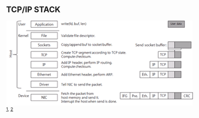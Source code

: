 
## TCP/IP STACK

![tcp/ip-stack](images/tcp-ip-stack.png) <sup>[1], [2]</sup> 

[1]: https://www.tummy.com/articles/networking-basics-how-arp-works/  
[2]: https://www.cubrid.org/blog/understanding-tcp-ip-network-stack

